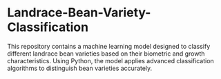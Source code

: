 # Landrace-Bean-Variety-Classification
This repository contains a machine learning model designed to classify different landrace bean varieties based on their biometric and growth characteristics. Using Python, the model applies advanced classification algorithms to distinguish bean varieties accurately.

